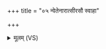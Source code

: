 +++
title = "०५ न्वेतेनारात्सीरसौ स्वाहा"

+++
<details><summary>मूलम् (VS)</summary>

न्वे॒३॒॑तेना॑रात्सीरसौ॒ स्वाहा॑।  
ति॒ग्मायु॑धौ ति॒ग्महे॑ती सु॒षेवौ॒ सोमा॑रुद्रावि॒ह सु मृ॑डतं नः ॥
</details>